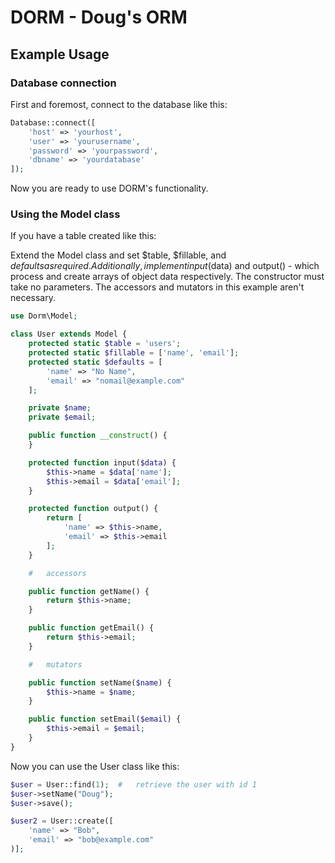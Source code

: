 # DORM - Doug's ORM

## Example Usage

### Database connection

First and foremost, connect to the database like this:

```php
Database::connect([
	'host' => 'yourhost',
	'user' => 'yourusername',
	'password' => 'yourpassword',
	'dbname' => 'yourdatabase'
]);
```

Now you are ready to use DORM's functionality.

### Using the Model class

If you have a table created like this:

Extend the Model class and set $table, $fillable, and $defaults as required. Additionally, implement input($data) and output() - which process and create arrays of object data respectively. The constructor must take no parameters. The accessors and mutators in this example aren't necessary.

```php
use Dorm\Model;

class User extends Model {
	protected static $table = 'users';
	protected static $fillable = ['name', 'email'];
	protected static $defaults = [
		'name' => "No Name",
		'email' => "nomail@example.com"
	];

	private $name;
	private $email;

	public function __construct() {
	}

	protected function input($data) {
		$this->name = $data['name'];
		$this->email = $data['email'];
	}

	protected function output() {
		return [
			'name' => $this->name,
			'email' => $this->email
		];
	}

	#	accessors 

	public function getName() {
		return $this->name;
	}

	public function getEmail() {
		return $this->email;
	}

	#	mutators

	public function setName($name) {
		$this->name = $name;
	}

	public function setEmail($email) {
		$this->email = $email;
	}
}
```

Now you can use the User class like this:

```php
$user = User::find(1);	#	retrieve the user with id 1
$user->setName("Doug");
$user->save();

$user2 = User::create([
	'name' => "Bob",
	'email' => "bob@example.com"
)];
```
